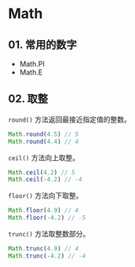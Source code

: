 # Math

## 01. 常用的数字
- Math.PI
- Math.E

## 02. 取整
`round()` 方法返回最接近指定值的整数。

```js
Math.round(4.5) // 5
Math.round(4.4) // 4
```

`ceil()` 方法向上取整。

```js
Math.ceil(4.2) // 5
Math.ceil(-4.2) // -4
```

`floor()` 方法向下取整。

```js
Math.floor(4.9) // 4
Math.floor(-4.2) // -5
```

`trunc()` 方法取整数部分。

```js
Math.trunc(4.9) // 4
Math.trunc(-4.2) // -4
```
